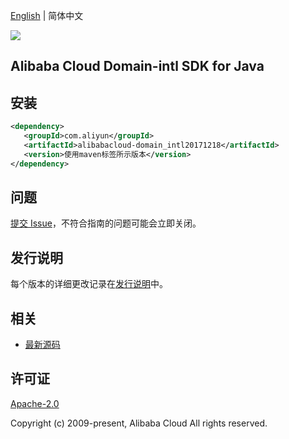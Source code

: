 [English](README.md) | 简体中文

![](https://aliyunsdk-pages.alicdn.com/icons/AlibabaCloud.svg)

## Alibaba Cloud Domain-intl SDK for Java

## 安装

```xml
<dependency>
   <groupId>com.aliyun</groupId>
   <artifactId>alibabacloud-domain_intl20171218</artifactId>
   <version>使用maven标签所示版本</version>
</dependency>
```

## 问题

[提交 Issue](https://github.com/aliyun/alibabacloud-java-async-sdk/issues/new)，不符合指南的问题可能会立即关闭。

## 发行说明

每个版本的详细更改记录在[发行说明](./ChangeLog.txt)中。

## 相关

- [最新源码](https://github.com/aliyun/alibabacloud-async-java-sdk/)

## 许可证

[Apache-2.0](http://www.apache.org/licenses/LICENSE-2.0)

Copyright (c) 2009-present, Alibaba Cloud All rights reserved.
